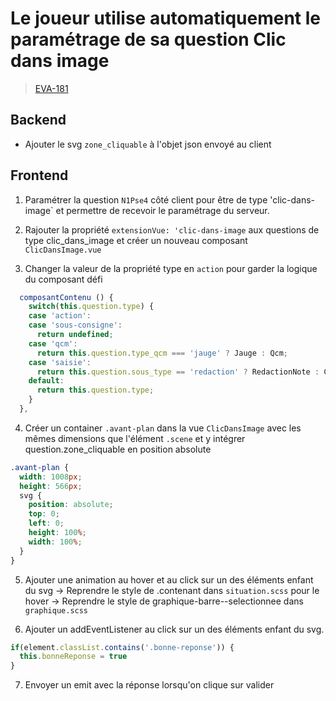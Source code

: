 <!-- 📄 Standard : https://www.notion.so/captive/Le-cadrage-technique-dbb611e45f114737a6b14745caa584e9?pvs=4 -->
# Le joueur utilise automatiquement le paramétrage de sa question Clic dans image

> [EVA-181](https://captive-team.atlassian.net/browse/EVA-181)

## Backend

- Ajouter le svg `zone_cliquable` à l'objet json envoyé au client

## Frontend

1. Paramétrer la question `N1Pse4` côté client pour être de type 'clic-dans-image` et permettre de recevoir le paramétrage du serveur.

2. Rajouter la propriété `extensionVue: 'clic-dans-image` aux questions de type clic_dans_image et créer un nouveau composant `ClicDansImage.vue`

3. Changer la valeur de la propriété type en `action` pour garder la logique du composant défi
```javascript
  composantContenu () {
    switch(this.question.type) {
    case 'action':
    case 'sous-consigne':
      return undefined;
    case 'qcm':
      return this.question.type_qcm === 'jauge' ? Jauge : Qcm;
    case 'saisie':
      return this.question.sous_type == 'redaction' ? RedactionNote : ChampSaisie;
    default:
      return this.question.type;
    }
  },
```

4. Créer un container `.avant-plan` dans la vue `ClicDansImage` avec les mêmes dimensions que l'élément `.scene` et y intégrer question.zone_cliquable en position absolute
```scss
.avant-plan {
  width: 1008px;
  height: 566px;
  svg {
    position: absolute;
    top: 0;
    left: 0;
    height: 100%;
    width: 100%;
  }
}
```

5. Ajouter une animation au hover et au click sur un des éléments enfant du svg
-> Reprendre le style de .contenant dans `situation.scss` pour le hover
-> Reprendre le style de graphique-barre--selectionnee dans `graphique.scss`

6. Ajouter un addEventListener au click sur un des éléments enfant du svg.
```javascript
if(element.classList.contains('.bonne-reponse')) {
  this.bonneReponse = true
}
```

7. Envoyer un emit avec la réponse lorsqu'on clique sur valider

